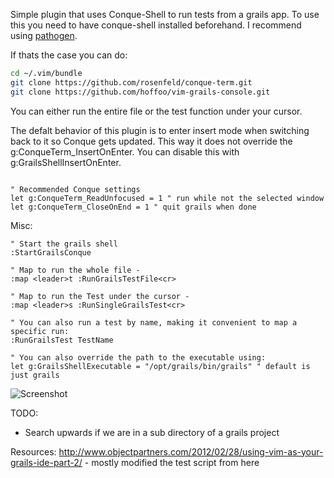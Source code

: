 Simple plugin that uses Conque-Shell to run tests from a grails app. To use this
you need to have conque-shell installed beforehand. I recommend using [pathogen](https://github.com/tpope/vim-pathogen "Pathogen").

If thats the case you can do:
```sh
cd ~/.vim/bundle
git clone https://github.com/rosenfeld/conque-term.git
git clone https://github.com/hoffoo/vim-grails-console.git
```

You can either run the entire file or the test function under your cursor. 

The defalt behavior of this plugin is to enter insert mode when switching back to it so Conque gets updated.
This way it does not override the g:ConqueTerm_InsertOnEnter. You can disable this with g:GrailsShellInsertOnEnter.
```vim

" Recommended Conque settings
let g:ConqueTerm_ReadUnfocused = 1 " run while not the selected window
let g:ConqueTerm_CloseOnEnd = 1 " quit grails when done
```
Misc: 
```vim
" Start the grails shell
:StartGrailsConque

" Map to run the whole file - 
:map <leader>t :RunGrailsTestFile<cr>

" Map to run the Test under the cursor -
:map <leader>s :RunSingleGrailsTest<cr>

" You can also run a test by name, making it convenient to map a specific run:
:RunGrailsTest TestName

" You can also override the path to the executable using:
let g:GrailsShellExecutable = "/opt/grails/bin/grails" " default is just grails
```


![Screenshot](http://i.imgur.com/eOxz0d3.png)

TODO:

- Search upwards if we are in a sub directory of a grails project

Resources:
http://www.objectpartners.com/2012/02/28/using-vim-as-your-grails-ide-part-2/ - mostly modified the test script from here
